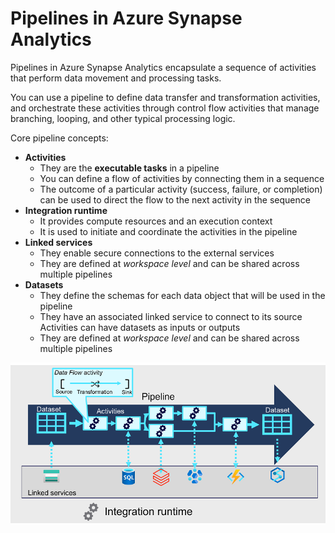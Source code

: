 # Pipelines in Azure Synapse Analytics

Pipelines in Azure Synapse Analytics encapsulate a sequence of activities that perform data movement and processing tasks. 

You can use a pipeline to define data transfer and transformation activities, and orchestrate these activities through control flow activities that manage branching, looping, and other typical processing logic. 

Core pipeline concepts:
- **Activities**
    - They are the **executable tasks** in a pipeline
    - You can define a flow of activities by connecting them in a sequence
    - The outcome of a particular activity (success, failure, or completion) can be used to direct the flow to the next activity in the sequence
- **Integration runtime**
    - It provides compute resources and an execution context
    - It is used to initiate and coordinate the activities in the pipeline
- **Linked services**
    - They enable secure connections to the external services 
    - They are defined at *workspace level* and can be shared across multiple pipelines
- **Datasets**
    - They define the schemas for each data object that will be used in the pipeline
    - They have an associated linked service to connect to its source Activities can have datasets as inputs or outputs
    - They are defined at *workspace level* and can be shared across multiple pipelines

![Azure Pipeline](./pipeline.png)